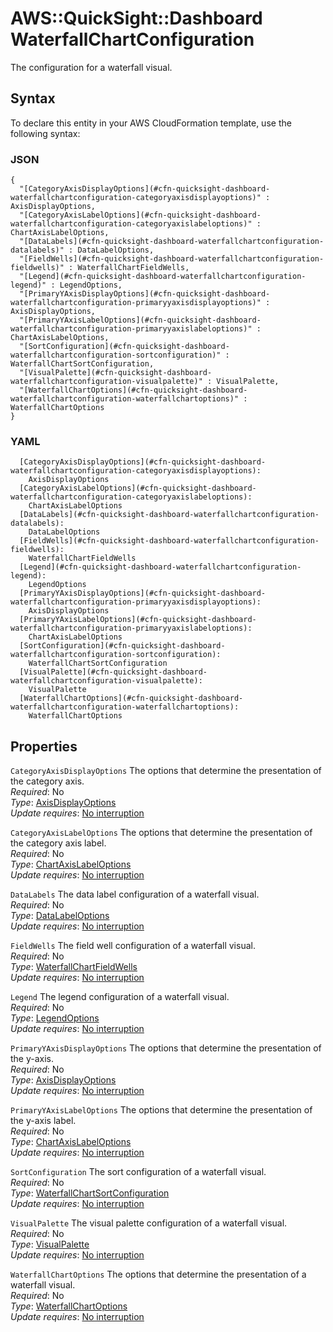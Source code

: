 # AWS::QuickSight::Dashboard WaterfallChartConfiguration<a name="aws-properties-quicksight-dashboard-waterfallchartconfiguration"></a>

The configuration for a waterfall visual\.

## Syntax<a name="aws-properties-quicksight-dashboard-waterfallchartconfiguration-syntax"></a>

To declare this entity in your AWS CloudFormation template, use the following syntax:

### JSON<a name="aws-properties-quicksight-dashboard-waterfallchartconfiguration-syntax.json"></a>

```
{
  "[CategoryAxisDisplayOptions](#cfn-quicksight-dashboard-waterfallchartconfiguration-categoryaxisdisplayoptions)" : AxisDisplayOptions,
  "[CategoryAxisLabelOptions](#cfn-quicksight-dashboard-waterfallchartconfiguration-categoryaxislabeloptions)" : ChartAxisLabelOptions,
  "[DataLabels](#cfn-quicksight-dashboard-waterfallchartconfiguration-datalabels)" : DataLabelOptions,
  "[FieldWells](#cfn-quicksight-dashboard-waterfallchartconfiguration-fieldwells)" : WaterfallChartFieldWells,
  "[Legend](#cfn-quicksight-dashboard-waterfallchartconfiguration-legend)" : LegendOptions,
  "[PrimaryYAxisDisplayOptions](#cfn-quicksight-dashboard-waterfallchartconfiguration-primaryyaxisdisplayoptions)" : AxisDisplayOptions,
  "[PrimaryYAxisLabelOptions](#cfn-quicksight-dashboard-waterfallchartconfiguration-primaryyaxislabeloptions)" : ChartAxisLabelOptions,
  "[SortConfiguration](#cfn-quicksight-dashboard-waterfallchartconfiguration-sortconfiguration)" : WaterfallChartSortConfiguration,
  "[VisualPalette](#cfn-quicksight-dashboard-waterfallchartconfiguration-visualpalette)" : VisualPalette,
  "[WaterfallChartOptions](#cfn-quicksight-dashboard-waterfallchartconfiguration-waterfallchartoptions)" : WaterfallChartOptions
}
```

### YAML<a name="aws-properties-quicksight-dashboard-waterfallchartconfiguration-syntax.yaml"></a>

```
  [CategoryAxisDisplayOptions](#cfn-quicksight-dashboard-waterfallchartconfiguration-categoryaxisdisplayoptions): 
    AxisDisplayOptions
  [CategoryAxisLabelOptions](#cfn-quicksight-dashboard-waterfallchartconfiguration-categoryaxislabeloptions): 
    ChartAxisLabelOptions
  [DataLabels](#cfn-quicksight-dashboard-waterfallchartconfiguration-datalabels): 
    DataLabelOptions
  [FieldWells](#cfn-quicksight-dashboard-waterfallchartconfiguration-fieldwells): 
    WaterfallChartFieldWells
  [Legend](#cfn-quicksight-dashboard-waterfallchartconfiguration-legend): 
    LegendOptions
  [PrimaryYAxisDisplayOptions](#cfn-quicksight-dashboard-waterfallchartconfiguration-primaryyaxisdisplayoptions): 
    AxisDisplayOptions
  [PrimaryYAxisLabelOptions](#cfn-quicksight-dashboard-waterfallchartconfiguration-primaryyaxislabeloptions): 
    ChartAxisLabelOptions
  [SortConfiguration](#cfn-quicksight-dashboard-waterfallchartconfiguration-sortconfiguration): 
    WaterfallChartSortConfiguration
  [VisualPalette](#cfn-quicksight-dashboard-waterfallchartconfiguration-visualpalette): 
    VisualPalette
  [WaterfallChartOptions](#cfn-quicksight-dashboard-waterfallchartconfiguration-waterfallchartoptions): 
    WaterfallChartOptions
```

## Properties<a name="aws-properties-quicksight-dashboard-waterfallchartconfiguration-properties"></a>

`CategoryAxisDisplayOptions`  <a name="cfn-quicksight-dashboard-waterfallchartconfiguration-categoryaxisdisplayoptions"></a>
The options that determine the presentation of the category axis\.  
*Required*: No  
*Type*: [AxisDisplayOptions](aws-properties-quicksight-dashboard-axisdisplayoptions.md)  
*Update requires*: [No interruption](https://docs.aws.amazon.com/AWSCloudFormation/latest/UserGuide/using-cfn-updating-stacks-update-behaviors.html#update-no-interrupt)

`CategoryAxisLabelOptions`  <a name="cfn-quicksight-dashboard-waterfallchartconfiguration-categoryaxislabeloptions"></a>
The options that determine the presentation of the category axis label\.  
*Required*: No  
*Type*: [ChartAxisLabelOptions](aws-properties-quicksight-dashboard-chartaxislabeloptions.md)  
*Update requires*: [No interruption](https://docs.aws.amazon.com/AWSCloudFormation/latest/UserGuide/using-cfn-updating-stacks-update-behaviors.html#update-no-interrupt)

`DataLabels`  <a name="cfn-quicksight-dashboard-waterfallchartconfiguration-datalabels"></a>
The data label configuration of a waterfall visual\.  
*Required*: No  
*Type*: [DataLabelOptions](aws-properties-quicksight-dashboard-datalabeloptions.md)  
*Update requires*: [No interruption](https://docs.aws.amazon.com/AWSCloudFormation/latest/UserGuide/using-cfn-updating-stacks-update-behaviors.html#update-no-interrupt)

`FieldWells`  <a name="cfn-quicksight-dashboard-waterfallchartconfiguration-fieldwells"></a>
The field well configuration of a waterfall visual\.  
*Required*: No  
*Type*: [WaterfallChartFieldWells](aws-properties-quicksight-dashboard-waterfallchartfieldwells.md)  
*Update requires*: [No interruption](https://docs.aws.amazon.com/AWSCloudFormation/latest/UserGuide/using-cfn-updating-stacks-update-behaviors.html#update-no-interrupt)

`Legend`  <a name="cfn-quicksight-dashboard-waterfallchartconfiguration-legend"></a>
The legend configuration of a waterfall visual\.  
*Required*: No  
*Type*: [LegendOptions](aws-properties-quicksight-dashboard-legendoptions.md)  
*Update requires*: [No interruption](https://docs.aws.amazon.com/AWSCloudFormation/latest/UserGuide/using-cfn-updating-stacks-update-behaviors.html#update-no-interrupt)

`PrimaryYAxisDisplayOptions`  <a name="cfn-quicksight-dashboard-waterfallchartconfiguration-primaryyaxisdisplayoptions"></a>
The options that determine the presentation of the y\-axis\.  
*Required*: No  
*Type*: [AxisDisplayOptions](aws-properties-quicksight-dashboard-axisdisplayoptions.md)  
*Update requires*: [No interruption](https://docs.aws.amazon.com/AWSCloudFormation/latest/UserGuide/using-cfn-updating-stacks-update-behaviors.html#update-no-interrupt)

`PrimaryYAxisLabelOptions`  <a name="cfn-quicksight-dashboard-waterfallchartconfiguration-primaryyaxislabeloptions"></a>
The options that determine the presentation of the y\-axis label\.  
*Required*: No  
*Type*: [ChartAxisLabelOptions](aws-properties-quicksight-dashboard-chartaxislabeloptions.md)  
*Update requires*: [No interruption](https://docs.aws.amazon.com/AWSCloudFormation/latest/UserGuide/using-cfn-updating-stacks-update-behaviors.html#update-no-interrupt)

`SortConfiguration`  <a name="cfn-quicksight-dashboard-waterfallchartconfiguration-sortconfiguration"></a>
The sort configuration of a waterfall visual\.  
*Required*: No  
*Type*: [WaterfallChartSortConfiguration](aws-properties-quicksight-dashboard-waterfallchartsortconfiguration.md)  
*Update requires*: [No interruption](https://docs.aws.amazon.com/AWSCloudFormation/latest/UserGuide/using-cfn-updating-stacks-update-behaviors.html#update-no-interrupt)

`VisualPalette`  <a name="cfn-quicksight-dashboard-waterfallchartconfiguration-visualpalette"></a>
The visual palette configuration of a waterfall visual\.  
*Required*: No  
*Type*: [VisualPalette](aws-properties-quicksight-dashboard-visualpalette.md)  
*Update requires*: [No interruption](https://docs.aws.amazon.com/AWSCloudFormation/latest/UserGuide/using-cfn-updating-stacks-update-behaviors.html#update-no-interrupt)

`WaterfallChartOptions`  <a name="cfn-quicksight-dashboard-waterfallchartconfiguration-waterfallchartoptions"></a>
The options that determine the presentation of a waterfall visual\.  
*Required*: No  
*Type*: [WaterfallChartOptions](aws-properties-quicksight-dashboard-waterfallchartoptions.md)  
*Update requires*: [No interruption](https://docs.aws.amazon.com/AWSCloudFormation/latest/UserGuide/using-cfn-updating-stacks-update-behaviors.html#update-no-interrupt)